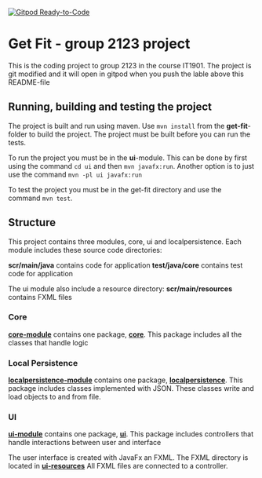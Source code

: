 [![Gitpod Ready-to-Code](https://img.shields.io/badge/Gitpod-Ready--to--Code-blue?logo=gitpod)](https://gitpod.stud.ntnu.no/#https://gitlab.stud.idi.ntnu.no/it1901/groups-2021/gr2123/gr2123)

# Get Fit - group 2123 project 

This is the coding project to group 2123 in the course IT1901. The project is git modified and it will open in gitpod when you push the lable above this README-file 

## Running, building and testing the project 

The project is built and run using maven. Use `mvn install` from  the **get-fit**-folder to build the project. The project must be built before you can run the tests.

To run the project you must be in the **ui**-module. This can be done by first using the command `cd ui` and then `mvn javafx:run`. Another option is to just use the command `mvn -pl ui javafx:run`

To test the project you must be in the get-fit directory and use the command `mvn test`. 

## Structure 

This project contains three modules, core, ui and localpersistence. Each module includes these source code directories: 

**scr/main/java** contains code for application 
**test/java/core** contains test code for application 

The ui module also include a resource directory:
 **scr/main/resources** contains FXML files 

### Core 

**[core-module](/get-fit/core)** contains one package, **[core](/core/scr/main/java/core)**.  This package includes all the classes that handle logic 

### Local Persistence 
**[localpersistence-module](/get-fit/localpersistence)** contains one package, **[localpersistence](/localpersistence/scr/main/java/localpersistence)**.  This package includes classes implemented with JSON. These classes write and load objects to and from file.  

### UI
**[ui-module](/get-fit/ui)** contains one package, **[ui](/ui/scr/main/java/ui)**. This package includes controllers that handle interactions between user and interface 

The user interface is created with JavaFx an FXML. The FXML directory is located in **[ui-resources](/ui/scr/main/java/resources/ui)** All FXML files are connected to a controller. 









